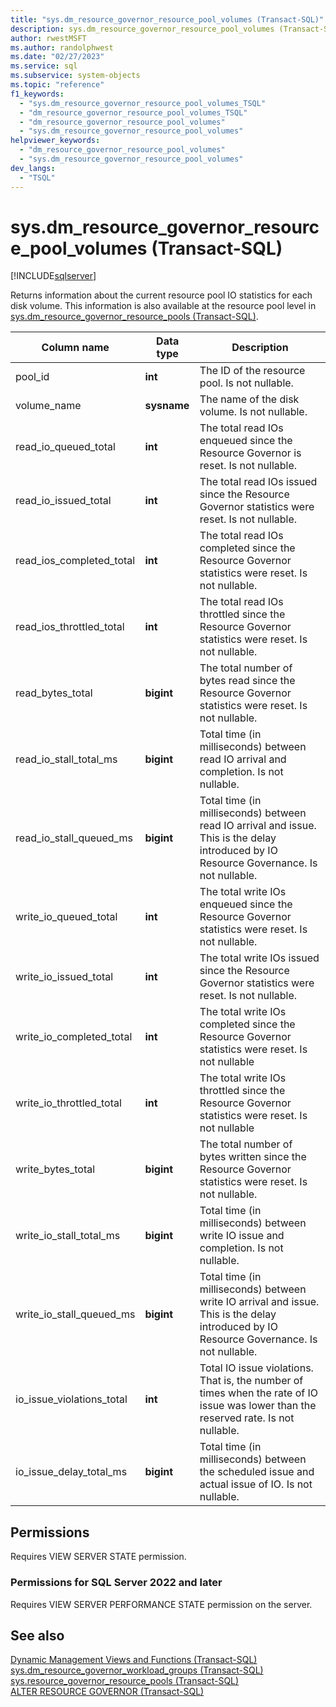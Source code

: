```yaml
---
title: "sys.dm_resource_governor_resource_pool_volumes (Transact-SQL)"
description: sys.dm_resource_governor_resource_pool_volumes (Transact-SQL)
author: rwestMSFT
ms.author: randolphwest
ms.date: "02/27/2023"
ms.service: sql
ms.subservice: system-objects
ms.topic: "reference"
f1_keywords:
  - "sys.dm_resource_governor_resource_pool_volumes_TSQL"
  - "dm_resource_governor_resource_pool_volumes_TSQL"
  - "dm_resource_governor_resource_pool_volumes"
  - "sys.dm_resource_governor_resource_pool_volumes"
helpviewer_keywords:
  - "dm_resource_governor_resource_pool_volumes"
  - "sys.dm_resource_governor_resource_pool_volumes"
dev_langs:
  - "TSQL"
---
```

# sys.dm_resource_governor_resource_pool_volumes (Transact-SQL)
[!INCLUDE[sqlserver](../../includes/applies-to-version/sqlserver.md)]

  Returns information about the current resource pool IO statistics for each disk volume. This information is also available at the resource pool level in [sys.dm_resource_governor_resource_pools &#40;Transact-SQL&#41;](../../relational-databases/system-dynamic-management-views/sys-dm-resource-governor-resource-pools-transact-sql.md).  
  
  
|Column name|Data type|Description|  
|-----------------|---------------|-----------------|  
|pool_id|**int**|The ID of the resource pool. Is not nullable.|  
|volume_name|**sysname**|The name of the disk volume. Is not nullable.|  
|read_io_queued_total|**int**|The total read IOs enqueued since the Resource Governor is reset. Is not nullable.|  
|read_io_issued_total|**int**|The total read IOs issued since the Resource Governor statistics were reset. Is not nullable.|  
|read_ios_completed_total|**int**|The total read IOs completed since the Resource Governor statistics were reset. Is not nullable.|  
|read_ios_throttled_total|**int**|The total read IOs throttled since the Resource Governor statistics were reset. Is not nullable.|  
|read_bytes_total|**bigint**|The total number of bytes read since the Resource Governor statistics were reset. Is not nullable.|  
|read_io_stall_total_ms|**bigint**|Total time (in milliseconds) between read IO arrival and completion. Is not nullable.|  
|read_io_stall_queued_ms|**bigint**|Total time (in milliseconds) between read IO arrival and issue. This is the delay introduced by IO Resource Governance. Is not nullable.|  
|write_io_queued_total|**int**|The total write IOs enqueued since the Resource Governor statistics were reset. Is not nullable.|  
|write_io_issued_total|**int**|The total write IOs issued since the Resource Governor statistics were reset. Is not nullable.|  
|write_io_completed_total|**int**|The total write IOs completed since the Resource Governor statistics were reset. Is not nullable|  
|write_io_throttled_total|**int**|The total write IOs throttled since the Resource Governor statistics were reset. Is not nullable|  
|write_bytes_total|**bigint**|The total number of bytes written since the Resource Governor statistics were reset. Is not nullable.|  
|write_io_stall_total_ms|**bigint**|Total time (in milliseconds) between write IO issue and completion. Is not nullable.|  
|write_io_stall_queued_ms|**bigint**|Total time (in milliseconds) between write IO arrival and issue. This is the delay introduced by IO Resource Governance. Is not nullable.|  
|io_issue_violations_total|**int**|Total IO issue violations. That is, the number of times when the rate of IO issue was lower than the reserved rate. Is not nullable.|  
|io_issue_delay_total_ms|**bigint**|Total time (in milliseconds) between the scheduled issue and actual issue of IO. Is not nullable.|  
  
## Permissions  
 Requires VIEW SERVER STATE permission.  
  
### Permissions for SQL Server 2022 and later

Requires VIEW SERVER PERFORMANCE STATE permission on the server.

## See also  
 [Dynamic Management Views and Functions &#40;Transact-SQL&#41;](~/relational-databases/system-dynamic-management-views/system-dynamic-management-views.md)   
 [sys.dm_resource_governor_workload_groups &#40;Transact-SQL&#41;](../../relational-databases/system-dynamic-management-views/sys-dm-resource-governor-workload-groups-transact-sql.md)   
 [sys.resource_governor_resource_pools &#40;Transact-SQL&#41;](../../relational-databases/system-catalog-views/sys-resource-governor-resource-pools-transact-sql.md)   
 [ALTER RESOURCE GOVERNOR &#40;Transact-SQL&#41;](../../t-sql/statements/alter-resource-governor-transact-sql.md)  
  
  

